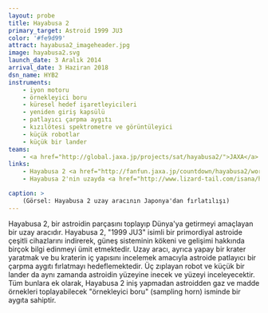 ```yaml
---
layout: probe
title: Hayabusa 2
primary_target: Astroid 1999 JU3
color: '#fe9d99'
attract: hayabusa2_imageheader.jpg
image: hayabusa2.svg
launch_date: 3 Aralık 2014
arrival_date: 3 Haziran 2018
dsn_name: HYB2
instruments:
    - iyon motoru
    - örnekleyici boru
    - küresel hedef işaretleyicileri
    - yeniden giriş kapsülü
    - patlayıcı çarpma aygıtı
    - kızılötesi spektrometre ve görüntüleyici
    - küçük robotlar
    - küçük bir lander
teams:
    - <a href="http://global.jaxa.jp/projects/sat/hayabusa2/">JAXA</a>
links:
    - Hayabusa 2 <a href="http://fanfun.jaxa.jp/countdown/hayabusa2/works.html">fan art'ı</a>
    - Hayabusa 2'nin uzayda <a href="http://www.lizard-tail.com/isana/hayabusa2/">bulunduğu konumun</a> yörüngesel görünüşü

caption: >
    (Görsel: Hayabusa 2 uzay aracının Japonya'dan fırlatılışı)
---
```

Hayabusa 2, bir astroidin parçasını toplayıp Dünya'ya getirmeyi amaçlayan bir uzay aracıdır. Hayabusa 2, "1999 JU3" isimli bir primordiyal astroide çeşitli cihazlarını indirerek, güneş sisteminin kökeni ve gelişimi hakkında birçok bilgi edinmeyi ümit etmektedir. Uzay aracı, ayrıca yapay bir krater yaratmak ve bu kraterin iç yapısını incelemek amacıyla astroide patlayıcı bir çarpma aygıtı fırlatmayı hedeflemektedir. Üç zıplayan robot ve küçük bir lander da aynı zamanda astroidin yüzeyine inecek ve yüzeyi inceleyecektir. Tüm bunlara ek olarak, Hayabusa 2 iniş yapmadan astroidden gaz ve madde örnekleri toplayabilecek "örnekleyici boru" (sampling horn) isminde bir aygıta sahiptir.
